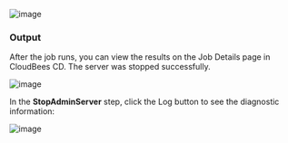 

![image](images/StopAdminServer/EC-WLSStopAdminServer2.png)


### Output

After the job runs, you can view the results on the Job Details page in CloudBees CD. The server was stopped
successfully.

![image](images/StopAdminServer/EC-WLSStopAdminServer3.png)

In the **StopAdminServer** step, click the Log button to see the diagnostic information:


![image](images/StopAdminServer/EC-WLSStopAdminServer4.png)

